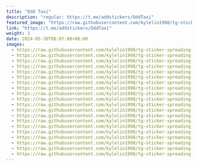```yaml
---
title: "Odd Taxi"
description: "regular: https://t.me/addstickers/OddTaxi"
featured_image: "https://raw.githubusercontent.com/kylelin1998/tg-sticker-spreading-worldwide-images/main/img/44bae389-b381-4448-838c-5ccf46745a05.jpg"
link: "https://t.me/addstickers/OddTaxi"
weight: 3
date: 2024-05-30T08:07:08+08:00
images:
  - https://raw.githubusercontent.com/kylelin1998/tg-sticker-spreading-worldwide-images/main/img/44bae389-b381-4448-838c-5ccf46745a05.jpg
  - https://raw.githubusercontent.com/kylelin1998/tg-sticker-spreading-worldwide-images/main/img/f9b86a75-57b3-40d5-90f6-a8516099e4e5.jpg
  - https://raw.githubusercontent.com/kylelin1998/tg-sticker-spreading-worldwide-images/main/img/a4433061-8151-4d46-ba1b-05fdc0421b28.jpg
  - https://raw.githubusercontent.com/kylelin1998/tg-sticker-spreading-worldwide-images/main/img/0aef6722-e1f5-4a68-88dd-83a16f67b988.jpg
  - https://raw.githubusercontent.com/kylelin1998/tg-sticker-spreading-worldwide-images/main/img/a4fd686a-ab86-4a97-aedd-862c6cf7e664.jpg
  - https://raw.githubusercontent.com/kylelin1998/tg-sticker-spreading-worldwide-images/main/img/52b63f85-e580-4b8b-a833-738e8c617b93.jpg
  - https://raw.githubusercontent.com/kylelin1998/tg-sticker-spreading-worldwide-images/main/img/aba9eebe-3bea-4aa1-8870-284d29a37049.jpg
  - https://raw.githubusercontent.com/kylelin1998/tg-sticker-spreading-worldwide-images/main/img/6b81fcc4-9ff0-481a-b54d-c81dc5742ae1.jpg
  - https://raw.githubusercontent.com/kylelin1998/tg-sticker-spreading-worldwide-images/main/img/6b5e571f-7d68-4de0-b110-9bcdd3bbaf54.jpg
  - https://raw.githubusercontent.com/kylelin1998/tg-sticker-spreading-worldwide-images/main/img/ec29349d-4d0c-4d4b-97c9-57d7d6db071a.jpg
  - https://raw.githubusercontent.com/kylelin1998/tg-sticker-spreading-worldwide-images/main/img/c8300310-7b1e-453e-8eb9-9032add10dc2.jpg
  - https://raw.githubusercontent.com/kylelin1998/tg-sticker-spreading-worldwide-images/main/img/b952b047-41d6-4113-ac49-2795c02714e6.jpg
  - https://raw.githubusercontent.com/kylelin1998/tg-sticker-spreading-worldwide-images/main/img/1972d4e5-02e9-43c6-9b6c-e83591550ee0.jpg
  - https://raw.githubusercontent.com/kylelin1998/tg-sticker-spreading-worldwide-images/main/img/d7c855db-03d6-4f3e-a578-952777ea7427.jpg
  - https://raw.githubusercontent.com/kylelin1998/tg-sticker-spreading-worldwide-images/main/img/757c97d0-5090-40ab-9b6f-3857ff491c42.jpg
  - https://raw.githubusercontent.com/kylelin1998/tg-sticker-spreading-worldwide-images/main/img/fac51328-08aa-48ab-be1e-593beb0cfe60.jpg
  - https://raw.githubusercontent.com/kylelin1998/tg-sticker-spreading-worldwide-images/main/img/3413e883-4446-4747-8864-b33cd23a9686.jpg
  - https://raw.githubusercontent.com/kylelin1998/tg-sticker-spreading-worldwide-images/main/img/f82483f2-c388-4ae0-a3c5-7be248a11f7f.jpg
  - https://raw.githubusercontent.com/kylelin1998/tg-sticker-spreading-worldwide-images/main/img/1cefef52-b651-44df-8106-ccb31cd56143.jpg
  - https://raw.githubusercontent.com/kylelin1998/tg-sticker-spreading-worldwide-images/main/img/609661cf-40ad-48a1-b81a-e20bd93b4480.jpg
---
```

